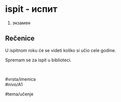 # ispit - испит

1. экзамен

## Rečenice

U ispitnom roku će se videti koliko si učio cele godine.

Spremam se za ispit u biblioteci.

<br>

#vrsta/imenica  
#nivo/A1  

#tema/učenje

